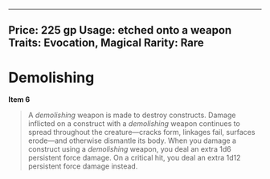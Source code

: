 
---
Price: 225 gp
Usage: etched onto a weapon
Traits: Evocation, Magical
Rarity: Rare
---

# Demolishing

**Item 6**

> A *demolishing* weapon is made to destroy constructs. Damage inflicted on a construct with a *demolishing* weapon continues to spread throughout the creature—cracks form, linkages fail, surfaces erode—and otherwise dismantle its body. When you damage a construct using a *demolishing* weapon, you deal an extra 1d6 persistent force damage. On a critical hit, you deal an extra 1d12 persistent force damage instead.
